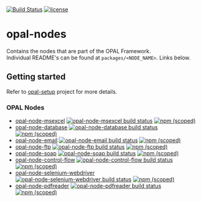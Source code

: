 [![Build Status](https://travis-ci.org/telligro/opal-nodes.svg?branch=master)](https://travis-ci.org/telligro/opal-nodes) [![license](https://img.shields.io/github/license/telligro/opal-nodes.svg)](LICENSE)
# opal-nodes
Contains the nodes that are part of the OPAL Framework.   
Individual README's can be found at ```packages/<NODE_NAME>```. Links below.
## Getting started
Refer to  [opal-setup](https://github.com/telligro/opal-setup) project for more details.
### OPAL Nodes

* [opal-node-msexcel](https://github.com/telligro/opal-nodes/tree/master/packages/opal-node-msexcel) 
[![opal-node-msexcel build status](https://frozen-fortress-98851.herokuapp.com/telligro/opal-nodes/1/badge?subject=build)](https://travis-ci.org/telligro/opal-nodes) [![npm (scoped)](https://img.shields.io/npm/v/@telligro/opal-node-msexcel.svg)](https://www.npmjs.com/package/@telligro/opal-node-msexcel)
* [opal-node-database](https://github.com/telligro/opal-nodes/tree/master/packages/opal-node-database)
[![opal-node-database build status](https://frozen-fortress-98851.herokuapp.com/telligro/opal-nodes/2/badge?subject=build)](https://travis-ci.org/telligro/opal-nodes) [![npm (scoped)](https://img.shields.io/npm/v/@telligro/opal-node-database.svg)](https://www.npmjs.com/package/@telligro/opal-node-database)
* [opal-node-email](https://github.com/telligro/opal-nodes/tree/master/packages/opal-node-email)
[![opal-node-email build status](https://frozen-fortress-98851.herokuapp.com/telligro/opal-nodes/3/badge?subject=build)](https://travis-ci.org/telligro/opal-nodes) [![npm (scoped)](https://img.shields.io/npm/v/@telligro/opal-node-email.svg)](https://www.npmjs.com/package/@telligro/opal-node-email)
* [opal-node-ftp](https://github.com/telligro/opal-nodes/tree/master/packages/opal-node-ftp)
[![opal-node-ftp build status](https://frozen-fortress-98851.herokuapp.com/telligro/opal-nodes/4/badge?subject=build)](https://travis-ci.org/telligro/opal-nodes) [![npm (scoped)](https://img.shields.io/npm/v/@telligro/opal-node-ftp.svg)](https://www.npmjs.com/package/@telligro/opal-node-ftp) 
* [opal-node-soap](https://github.com/telligro/opal-nodes/tree/master/packages/opal-node-soap)
[![opal-node-soap build status](https://frozen-fortress-98851.herokuapp.com/telligro/opal-nodes/5/badge?subject=build)](https://travis-ci.org/telligro/opal-nodes) [![npm (scoped)](https://img.shields.io/npm/v/@telligro/opal-node-soap.svg)](https://www.npmjs.com/package/@telligro/opal-node-soap)
* [opal-node-control-flow](https://github.com/telligro/opal-nodes/tree/master/packages/opal-node-control-flow)
[![opal-node-control-flow build status](https://frozen-fortress-98851.herokuapp.com/telligro/opal-nodes/6/badge?subject=build)](https://travis-ci.org/telligro/opal-nodes) [![npm (scoped)](https://img.shields.io/npm/v/@telligro/opal-node-control-flow.svg)](https://www.npmjs.com/package/@telligro/opal-node-control-flow)
* [opal-node-selenium-webdriver](https://github.com/telligro/opal-nodes/tree/master/packages/opal-node-selenium-webdriver)
[![opal-node-selenium-webdriver build status](https://frozen-fortress-98851.herokuapp.com/telligro/opal-nodes/7/badge?subject=build)](https://travis-ci.org/telligro/opal-nodes) [![npm (scoped)](https://img.shields.io/npm/v/@telligro/opal-node-selenium-webdriver.svg)](https://www.npmjs.com/package/@telligro/opal-node-selenium-webdriver)
* [opal-node-pdfreader](https://github.com/telligro/opal-nodes/tree/master/packages/opal-node-pdfreader)
[![opal-node-pdfreader build status](https://frozen-fortress-98851.herokuapp.com/telligro/opal-nodes/8/badge?subject=build)](https://travis-ci.org/telligro/opal-nodes) [![npm (scoped)](https://img.shields.io/npm/v/@telligro/opal-node-pdfreader.svg)](https://www.npmjs.com/package/@telligro/opal-node-pdfreader)



